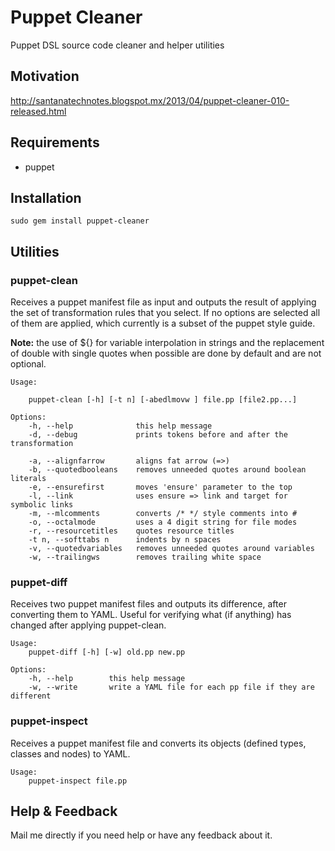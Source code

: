 Puppet Cleaner
==============

Puppet DSL source code cleaner and helper utilities

Motivation
----------
http://santanatechnotes.blogspot.mx/2013/04/puppet-cleaner-010-released.html

Requirements
------------

  * puppet

Installation
------------

    sudo gem install puppet-cleaner

Utilities
------------

### puppet-clean

Receives a puppet manifest file as input and outputs the result of
applying the set of transformation rules that you select. If no options
are selected all of them are applied, which currently is a subset of the
puppet style guide.

**Note:** the use of ${} for variable interpolation in strings and the
replacement of double with single quotes when possible are done by default
and are not optional.

    Usage:
    
        puppet-clean [-h] [-t n] [-abedlmovw ] file.pp [file2.pp...]
    
    Options:
        -h, --help              this help message
        -d, --debug             prints tokens before and after the transformation
    
        -a, --alignfarrow       aligns fat arrow (=>)
        -b, --quotedbooleans    removes unneeded quotes around boolean literals
        -e, --ensurefirst       moves 'ensure' parameter to the top
        -l, --link              uses ensure => link and target for symbolic links
        -m, --mlcomments        converts /* */ style comments into #
        -o, --octalmode         uses a 4 digit string for file modes
        -r, --resourcetitles    quotes resource titles
        -t n, --softtabs n      indents by n spaces
        -v, --quotedvariables   removes unneeded quotes around variables
        -w, --trailingws        removes trailing white space

### puppet-diff

Receives two puppet manifest files and outputs its difference, after
converting them to YAML. Useful for verifying what (if anything) has
changed after applying puppet-clean.

    Usage:
        puppet-diff [-h] [-w] old.pp new.pp
    
    Options:
        -h, --help        this help message
        -w, --write       write a YAML file for each pp file if they are different

### puppet-inspect

Receives a puppet manifest file and converts its objects (defined types,
classes and nodes) to YAML.

    Usage:
        puppet-inspect file.pp

Help & Feedback
---------------

Mail me directly if you need help or have any feedback about it.
